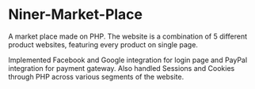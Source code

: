 # Niner-Market-Place
A market place made on PHP. The website is a combination of 5 different product websites, featuring every product on single page. 

Implemented Facebook and Google integration for login page and PayPal integration for payment gateway.
Also handled Sessions and Cookies through PHP across various segments of the website.
